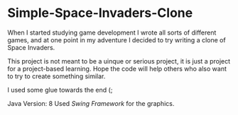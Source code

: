 # Simple-Space-Invaders-Clone

When I started studying game development I wrote all sorts of different games, and at one point in my adventure I decided to try writing a clone of Space Invaders.

This project is not meant to be a uinque or serious project, it is just a project for a project-based learning. Hope the code will help others who also want to try to create something similar.

I used some glue towards the end (;

Java Version: 8
Used *Swing Framework* for the graphics.
